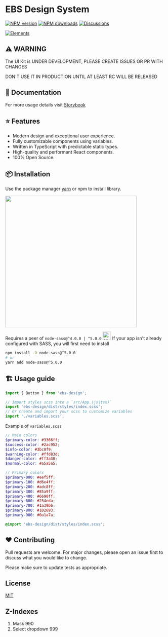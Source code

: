 # EBS Design System

[![NPM version][npm-image]][npm-url]
[![NPM downloads][download-image]][download-url]
[![Discussions][discussions-image]][discussions-url]

[![Elements][elements-image]][elements-url]

[npm-image]: http://img.shields.io/npm/v/ebs-design.svg?style=flat-square
[npm-url]: http://npmjs.org/package/ebs-design
[elements-image]: https://i.ibb.co/gMSWhYM/Elements-1.png
[elements-url]: https://ebs-integrator.github.io/ebs-design/
[download-image]: https://img.shields.io/npm/dm/ebs-design.svg?style=flat-square
[download-url]: https://npmjs.org/package/ebs-design
[discussions-image]: https://img.shields.io/badge/discussions-on%20github-blue?style=flat-square
[discussions-url]: https://github.com/ebs-integrator/ebs-design/discussions

## ⚠️ WARNING

The UI Kit is UNDER DEVELOPMENT, PLEASE CREATE ISSUES OR PR WITH CHANGES

DON'T USE IT IN PRODUCTION UNTIL AT LEAST RC WILL BE RELEASED

## 🧾 Documentation

For more usage details visit [Storybook](https://ebs-integrator.github.io/ebs-design/)

## ⭐ Features

- Modern design and exceptional user experience.
- Fully customizable components using variables.
- Written in TypeScript with predictable static types.
- High-quality and performant React components.
- 100% Open Source.

## 📦 Installation

Use the package manager [yarn](https://classic.yarnpkg.com/en/docs/install/#debian-stable) or npm to install library.

<img width="415px" src="https://nodei.co/npm/ebs-design.png?downloads=true&downloadRank=true&stars=true" />

Requires a peer of `node-sass@^4.0.0 | ^5.0.0`
<img alt="sass" width="26px" src="https://camo.githubusercontent.com/e42f5a6972953c0b7a055a4bdadb9f464866e14fd27ee15d7335f4b401626aca/68747470733a2f2f696d672e69636f6e73382e636f6d2f636f6c6f722f3234302f3030303030302f736173732e706e67" data-canonical-src="https://img.icons8.com/color/240/000000/sass.png" />
If your app isn't already configured with SASS, you will first need to install

```bash
npm install -D node-sass@^5.0.0
# or
yarn add node-sass@^5.0.0
```

## 🏗️ Usage guide

```javascript
import { Button } from 'ebs-design';

// Import styles scss into a `src/App.(js|tsx)`
import 'ebs-design/dist/styles/index.scss';
// Or create and import your scss to customize variables
import './variables.scss';
```

Example of `variables.scss`

```scss
// Main colors
$primary-color: #3366ff;
$success-color: #2ac952;
$info-color: #3bc0f9;
$warning-color: #ffd83d;
$danger-color: #ff3a30;
$normal-color: #a5a5a5;

// Primary colors
$primary-000: #eef5ff;
$primary-100: #d6e4ff;
$primary-200: #adc8ff;
$primary-300: #85a9ff;
$primary-400: #6690ff;
$primary-600: #254eda;
$primary-700: #1a39b6;
$primary-800: #102693;
$primary-900: #0a1a7a;

@import 'ebs-design/dist/styles/index.scss';
```

## ❤️ Contributing

Pull requests are welcome. For major changes, please open an issue first to discuss what you would like to change.

Please make sure to update tests as appropriate.

## License

[MIT](https://choosealicense.com/licenses/mit/)

## Z-Indexes

1. Mask 990
2. Select dropdown 999
